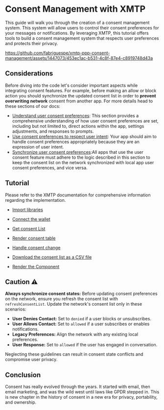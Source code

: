 # Consent Management with XMTP

This guide will walk you through the creation of a consent management system. This system will allow users to control their consent preferences for your messages or notifications. By leveraging XMTP, this tutorial offers tools to build a consent management system that respects user preferences and protects their privacy.

https://github.com/fabriguespe/xmtp-ppp-consent-management/assets/1447073/453ec1ac-b531-4c8f-87e4-c8919748d43a

## Considerations

Before diving into the code let's consider important aspects while integrating consent features. For example, before making an allow or block action you should synchronize the updated consent list in order to **prevent overwriting network** consent from another app. For more details head to these sections of our docs:

- [Understand user consent preferences](https://xmtp.org/docs/build/user-consent#understand-user-consent-preferences): This section provides a comprehensive understanding of how user consent preferences are set, including but not limited to, direct actions within the app, settings adjustments, and responses to prompts.
- [Use consent preferences to respect user intent](https://xmtp.org/docs/build/user-consent#use-consent-preferences-to-respect-user-intent): Your app should aim to handle consent preferences appropriately because they are an expression of user intent.
- [Synchronize user consent preferences](https://xmtp.org/docs/build/user-consent#synchronize-user-consent-preferences):All apps that use the user consent feature must adhere to the logic described in this section to keep the consent list on the network synchronized with local app user consent preferences, and vice versa.

## Tutorial

Please refer to the XMTP documentation for comprehensive information regarding the implementation.

- [Import libraries](https://junk-range-possible-git-management-xmtp-labs.vercel.app/docs/tutorials/portable-consent/consent-mangement#import-libraries)

- [Connect the wallet](https://junk-range-possible-git-management-xmtp-labs.vercel.app/docs/tutorials/portable-consent/consent-mangement#connect-the-wallet)

- [Get consent List](https://junk-range-possible-git-management-xmtp-labs.vercel.app/docs/tutorials/portable-consent/consent-mangement#get-consent-list)

- [Render consent table](https://junk-range-possible-git-management-xmtp-labs.vercel.app/docs/tutorials/portable-consent/consent-mangement#render-consent-table)

- [Handle consent change](https://junk-range-possible-git-management-xmtp-labs.vercel.app/docs/tutorials/portable-consent/consent-mangement#handle-consent-change)

- [Download the consent list as a CSV file](https://junk-range-possible-git-management-xmtp-labs.vercel.app/docs/tutorials/portable-consent/consent-mangement#download-the-consent-list-as-a-csv-file)

- [Render the Component](https://junk-range-possible-git-management-xmtp-labs.vercel.app/docs/tutorials/portable-consent/consent-mangement#render-the-component)

## Caution :warning:

**Always synchronize consent states:** Before updating consent preferences on the network, ensure you refresh the consent list with `refreshConsentList`. Update the network's consent list only in these scenarios:

- **User Denies Contact:** Set to `denied` if a user blocks or unsubscribes.
- **User Allows Contact:** Set to `allowed` if a user subscribes or enables notifications.
- **Legacy Preferences:** Align the network with any existing local preferences.
- **User Response:** Set to `allowed` if the user has engaged in conversation.

Neglecting these guidelines can result in consent state conflicts and compromise user privacy.

## Conclusion

Consent has really evolved through the years. It started with email, then email marketing, and was the wild west until laws like GPDR stepped in. This is new chapter in the history of consent in a new era for privacy, portability, and ownership.
